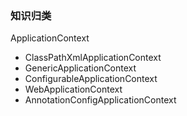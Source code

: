### 知识归类

ApplicationContext

- ClassPathXmlApplicationContext
- GenericApplicationContext
- ConfigurableApplicationContext
- WebApplicationContext
- AnnotationConfigApplicationContext


